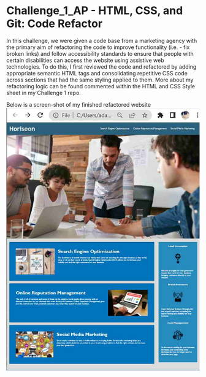 # Challenge_1_AP - HTML, CSS, and Git: Code Refactor
In this challenge, we were given a code base from a marketing agency with the primary aim of refactoring the code to improve functionality (i.e. - fix broken links) and follow accessibility standards to ensure that people with certain disabilities can access the website using assistive web technologies.  To do this, I first reviewed the code and refactored by adding appropriate semantic HTML tags and consolidating repetitive CSS code across sections that had the same styling applied to them.  More about my refactoring logic can be found commented within the HTML and CSS Style sheet in my Challenge 1 repo.

Below is a screen-shot of my finished refactored website
![Below is a screen-shot of my finished refactored website"](https://github.com/AlexaP2022/Challenge_1_AP/blob/main/assets/Final%20Challenge%201%20Print%20Screen%20Image_AP.png)
